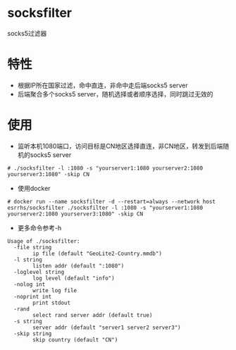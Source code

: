 # socksfilter
socks5过滤器

# 特性
* 根据IP所在国家过滤，命中直连，非命中走后端socks5 server
* 后端聚合多个socks5 server，随机选择或者顺序选择，同时跳过无效的

# 使用
* 监听本机1080端口，访问目标是CN地区选择直连，非CN地区，转发到后端随机的socks5 server
```
# ./socksfilter -l :1080 -s "yourserver1:1080 yourserver2:1080 yourserver3:1080" -skip CN
```
* 使用docker
```
# docker run --name socksfilter -d --restart=always --network host esrrhs/socksfilter ./socksfilter -l :1080 -s "yourserver1:1080 yourserver2:1080 yourserver3:1080" -skip CN
```
* 更多命令参考-h
```
Usage of ./socksfilter:
  -file string
        ip file (default "GeoLite2-Country.mmdb")
  -l string
        listen addr (default ":1080")
  -loglevel string
        log level (default "info")
  -nolog int
        write log file
  -noprint int
        print stdout
  -rand
        select rand server addr (default true)
  -s string
        server addr (default "server1 server2 server3")
  -skip string
        skip country (default "CN")
```
